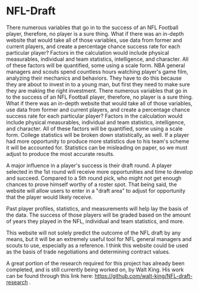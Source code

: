 # NFL-Draft
There numerous variables that go in to the success of an NFL Football player, therefore, no player is a sure thing. What if there was an in-depth website that would take all of those variables, use data from former and current players, and create a percentage chance success rate for each particular player? Factors in the calculation would include physical measurables, individual and team statistics, intelligence, and character. All of these factors will be quantified, some using a scale form. NBA general managers and scouts spend countless hours watching player's game film, analyzing their mechanics and behaviors. They have to do this because they are about to invest in to a young man, but first they need to make sure they are making the right investment. There numerous variables that go in to the success of an NFL Football player, therefore, no player is a sure thing. What if there was an in-depth website that would take all of those variables, use data from former and current players, and create a percentage chance success rate for each particular player? Factors in the calculation would include physical measurables, individual and team statistics, intelligence, and character. All of these factors will be quantified, some using a scale form. College statistics will be broken down statistically, as well. If a player had more opportunity to produce more statistics due to his team's scheme it will be accounted for. Statistics can be misleading on paper, so we must adjust to produce the most accurate results.

A major influence in a player's success is their draft round. A player selected in the 1st round will receive more opportunities and time to develop and succeed. Compared to a 5th round pick, who might not get enough chances to prove himself worthy of a roster spot. That being said, the website will allow users to enter in a "draft area" to adjust for opportunity that the player would likely receive.

Past player profiles, statistics, and measurements will help lay the basis of the data. The success of those players will be graded based on the amount of years they played in the NFL, individual and team statistics, and more.

This website will not solely predict the outcome of the NFL draft by any means, but it will be an extremely useful tool for NFL general managers and scouts to use, especially as a reference. I think this website could be used as the basis of trade negotiations and determining contract values.

A great portion of the research required for this project has already been completed, and is still currently being worked on, by Walt King. His work can be found through this link here: https://github.com/walt-king/NFL-draft-research .
